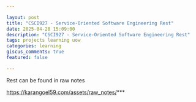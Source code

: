 ```yaml
---

layout: post  
title: "CSCI927 - Service-Oriented Software Engineering Rest"  
date: 2025-04-28 15:09:00  
description: "CSCI927 - Service-Oriented Software Engineering Rest"  
tags: projects learning uow
categories: learning  
giscus_comments: true  
featured: false  

---
```


Rest can be found in raw notes

https://karangoel59.com/assets/raw_notes/***